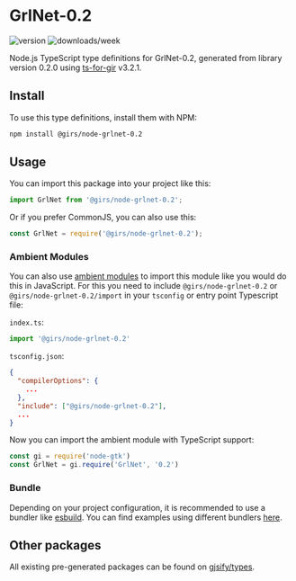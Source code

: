 
# GrlNet-0.2

![version](https://img.shields.io/npm/v/@girs/node-grlnet-0.2)
![downloads/week](https://img.shields.io/npm/dw/@girs/node-grlnet-0.2)


Node.js TypeScript type definitions for GrlNet-0.2, generated from library version 0.2.0 using [ts-for-gir](https://github.com/gjsify/ts-for-gir) v3.2.1.


## Install

To use this type definitions, install them with NPM:
```bash
npm install @girs/node-grlnet-0.2
```

## Usage

You can import this package into your project like this:
```ts
import GrlNet from '@girs/node-grlnet-0.2';
```

Or if you prefer CommonJS, you can also use this:
```ts
const GrlNet = require('@girs/node-grlnet-0.2');
```

### Ambient Modules

You can also use [ambient modules](https://github.com/gjsify/ts-for-gir/tree/main/packages/cli#ambient-modules) to import this module like you would do this in JavaScript.
For this you need to include `@girs/node-grlnet-0.2` or `@girs/node-grlnet-0.2/import` in your `tsconfig` or entry point Typescript file:

`index.ts`:
```ts
import '@girs/node-grlnet-0.2'
```

`tsconfig.json`:
```json
{
  "compilerOptions": {
    ...
  },
  "include": ["@girs/node-grlnet-0.2"],
  ...
}
```

Now you can import the ambient module with TypeScript support: 

```ts
const gi = require('node-gtk')
const GrlNet = gi.require('GrlNet', '0.2')
```


### Bundle

Depending on your project configuration, it is recommended to use a bundler like [esbuild](https://esbuild.github.io/). You can find examples using different bundlers [here](https://github.com/gjsify/ts-for-gir/tree/main/examples).

## Other packages

All existing pre-generated packages can be found on [gjsify/types](https://github.com/gjsify/types).

